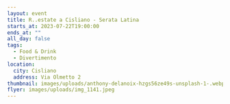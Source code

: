 ```yaml
---
layout: event
title: R..estate a Cisliano - Serata Latina
starts_at: 2023-07-22T19:00:00
ends_at: ""
all_day: false
tags:
  - Food & Drink
  - Divertimento
location:
  city: Cisliano
  address: Via Olmetto 2
thumbnail: images/uploads/anthony-delanoix-hzgs56ze49s-unsplash-1-.webp
flyer: images/uploads/img_1141.jpeg
---
```

